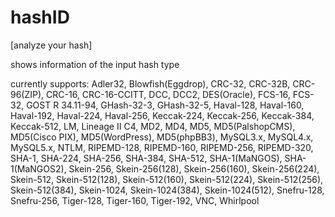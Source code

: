 hashID
======

[analyze your hash]

shows information of the input hash type

currently supports:
Adler32, Blowfish(Eggdrop), CRC-32, CRC-32B, CRC-96(ZIP), CRC-16, CRC-16-CCITT, DCC, DCC2, DES(Oracle), FCS-16, FCS-32, GOST R 34.11-94, GHash-32-3, GHash-32-5, Haval-128, Haval-160, Haval-192, Haval-224, Haval-256, Keccak-224, Keccak-256, Keccak-384, Keccak-512, LM, Lineage II C4, MD2, MD4, MD5, MD5(PalshopCMS), MD5(Cisco PIX), MD5(WordPress), MD5(phpBB3), MySQL3.x, MySQL4.x, MySQL5.x, NTLM, RIPEMD-128, RIPEMD-160, RIPEMD-256, RIPEMD-320, SHA-1, SHA-224, SHA-256, SHA-384, SHA-512, SHA-1(MaNGOS), SHA-1(MaNGOS2), Skein-256, Skein-256(128), Skein-256(160), Skein-256(224), Skein-512, Skein-512(128), Skein-512(160), Skein-512(224), Skein-512(256), Skein-512(384), Skein-1024, Skein-1024(384), Skein-1024(512), Snefru-128, Snefru-256, Tiger-128, Tiger-160, Tiger-192, VNC, Whirlpool
